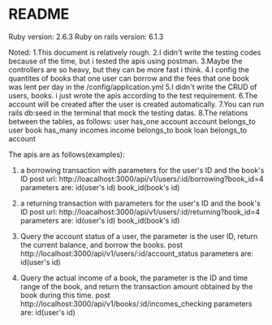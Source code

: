 # README

Ruby version: 2.6.3
Ruby on rails version: 6.1.3

Noted: 
1.This document is relatively rough.
2.I didn't write the testing codes because of the time, but i tested the apis using postman.
3.Maybe the controllers are so heavy, but they can be more fast i think.
4.I config the quantites of books that one user can borrow and the fees that one book was lent per day in the   /config/application.yml
5.I didn't write the CRUD of users, books. i just wrote the apis according to the test requirement.
6.The account will be created after the user is created automatically.
7.You can run rails db:seed in the terminal that mock the testing datas.
8.The relations between the tables, as follows:
  user has_one account
  account belongs_to user
  book has_many incomes
  income belongs_to book
  loan belongs_to account 




The apis are as follows(examples):
1. a borrowing transaction with parameters for the user's ID and the book's ID
   post url: http://loacalhost:3000/api/v1/users/:id/borrowing?book_id=4
   parameters are: 
          id(user's id)
          book_id(book's id)

2. a returning transaction with parameters for the user's ID and the book's ID
   post url: http://loacalhost:3000/api/v1/users/:id/returning?book_id=4
   parameters are: 
          id(user's id)
          book_id(book's id)

3. Query the account status of a user, the parameter is the user ID, return the current     balance, and borrow the books.
   post http://localhost:3000/api/v1/users/:id/account_status
   parameters are: 
          id(user's id)

4. Query the actual income of a book, the parameter is the ID and time range of the book, and return the transaction amount obtained by the book during this time.
  post http://localhost:3000/api/v1/books/:id/incomes_checking
  parameters are: 
          id(user's id)


